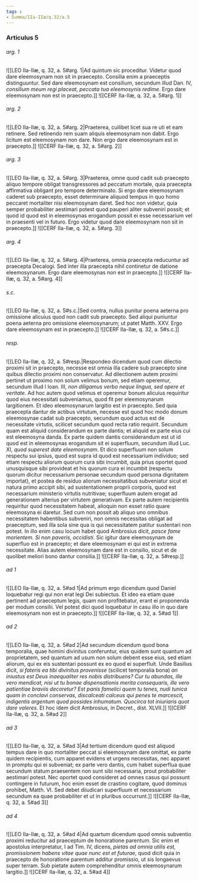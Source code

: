 ```yaml
---
tags : 
- Summa/IIa-IIæ/q.32/a.5
---
```


### Articulus 5

###### arg. 1
![[LEO IIa-IIæ, q. 32, a. 5#arg. 1|Ad quintum sic proceditur. Videtur quod dare eleemosynam non sit in praecepto. Consilia enim a praeceptis distinguuntur. Sed dare eleemosynam est consilium, secundum illud Dan. IV, *consilium meum regi placeat, peccata tua eleemosynis redime*. Ergo dare eleemosynam non est in praecepto.]]
![[CERF IIa-IIæ, q. 32, a. 5#arg. 1]]

###### arg. 2
![[LEO IIa-IIæ, q. 32, a. 5#arg. 2|Praeterea, cuilibet licet sua re uti et eam retinere. Sed retinendo rem suam aliquis eleemosynam non dabit. Ergo licitum est eleemosynam non dare. Non ergo dare eleemosynam est in praecepto.]]
![[CERF IIa-IIæ, q. 32, a. 5#arg. 2]]

###### arg. 3
![[LEO IIa-IIæ, q. 32, a. 5#arg. 3|Praeterea, omne quod cadit sub praecepto aliquo tempore obligat transgressores ad peccatum mortale, quia praecepta affirmativa obligant pro tempore determinato. Si ergo dare eleemosynam caderet sub praecepto, esset determinare aliquod tempus in quo homo peccaret mortaliter nisi eleemosynam daret. Sed hoc non videtur, quia semper probabiliter aestimari potest quod pauperi aliter subveniri possit; et quod id quod est in eleemosynas erogandum possit ei esse necessarium vel in praesenti vel in futuro. Ergo videtur quod dare eleemosynam non sit in praecepto.]]
![[CERF IIa-IIæ, q. 32, a. 5#arg. 3]]

###### arg. 4
![[LEO IIa-IIæ, q. 32, a. 5#arg. 4|Praeterea, omnia praecepta reducuntur ad praecepta Decalogi. Sed inter illa praecepta nihil continetur de datione eleemosynarum. Ergo dare eleemosynas non est in praecepto.]]
![[CERF IIa-IIæ, q. 32, a. 5#arg. 4]]

###### s.c.
![[LEO IIa-IIæ, q. 32, a. 5#s.c.|Sed contra, nullus punitur poena aeterna pro omissione alicuius quod non cadit sub praecepto. Sed aliqui puniuntur poena aeterna pro omissione eleemosynarum; ut patet Matth. XXV. Ergo dare eleemosynam est in praecepto.]]
![[CERF IIa-IIæ, q. 32, a. 5#s.c.]]

###### resp.
![[LEO IIa-IIæ, q. 32, a. 5#resp.|Respondeo dicendum quod cum dilectio proximi sit in praecepto, necesse est omnia illa cadere sub praecepto sine quibus dilectio proximi non conservatur. Ad dilectionem autem proximi pertinet ut proximo non solum velimus bonum, sed etiam operemur, secundum illud I Ioan. III, *non diligamus verbo neque lingua, sed opere et veritate*. Ad hoc autem quod velimus et operemur bonum alicuius requiritur quod eius necessitati subveniamus, quod fit per eleemosynarum largitionem. Et ideo eleemosynarum largitio est in praecepto. Sed quia praecepta dantur de actibus virtutum, necesse est quod hoc modo donum eleemosynae cadat sub praecepto, secundum quod actus est de necessitate virtutis, scilicet secundum quod recta ratio requirit. Secundum quam est aliquid considerandum ex parte dantis; et aliquid ex parte eius cui est eleemosyna danda. Ex parte quidem dantis considerandum est ut id quod est in eleemosynas erogandum sit ei superfluum, secundum illud Luc. XI, *quod superest date eleemosynam*. Et dico superfluum non solum respectu sui ipsius, quod est supra id quod est necessarium individuo; sed etiam respectu aliorum quorum cura sibi incumbit, quia prius oportet quod unusquisque sibi provideat et his quorum cura ei incumbit (respectu quorum dicitur necessarium personae secundum quod persona dignitatem importat), et postea de residuo aliorum necessitatibus subveniatur sicut et natura primo accipit sibi, ad sustentationem proprii corporis, quod est necessarium ministerio virtutis nutritivae; superfluum autem erogat ad generationem alterius per virtutem generativam. Ex parte autem recipientis requiritur quod necessitatem habeat, alioquin non esset ratio quare eleemosyna ei daretur. Sed cum non possit ab aliquo uno omnibus necessitatem habentibus subveniri, non omnis necessitas obligat ad praeceptum, sed illa sola sine qua is qui necessitatem patitur sustentari non potest. In illo enim casu locum habet quod Ambrosius dicit, *pasce fame morientem. Si non paveris, occidisti*. Sic igitur dare eleemosynam de superfluo est in praecepto; et dare eleemosynam ei qui est in extrema necessitate. Alias autem eleemosynam dare est in consilio, sicut et de quolibet meliori bono dantur consilia.]]
![[CERF IIa-IIæ, q. 32, a. 5#resp.]]

###### ad 1
![[LEO IIa-IIæ, q. 32, a. 5#ad 1|Ad primum ergo dicendum quod Daniel loquebatur regi qui non erat legi Dei subiectus. Et ideo ea etiam quae pertinent ad praeceptum legis, quam non profitebatur, erant ei proponenda per modum consilii. Vel potest dici quod loquebatur in casu illo in quo dare eleemosynam non est in praecepto.]]
![[CERF IIa-IIæ, q. 32, a. 5#ad 1]]

###### ad 2
![[LEO IIa-IIæ, q. 32, a. 5#ad 2|Ad secundum dicendum quod bona temporalia, quae homini divinitus conferuntur, eius quidem sunt quantum ad proprietatem, sed quantum ad usum non solum debent esse eius, sed etiam aliorum, qui ex eis sustentari possunt ex eo quod ei superfluit. Unde Basilius dicit, *si fateris ea tibi divinitus provenisse* (scilicet temporalia bona) *an iniustus est Deus inaequaliter res nobis distribuens? Cur tu abundas, ille vero mendicat, nisi ut tu bonae dispensationis merita consequaris, ille vero patientiae braviis decoretur? Est panis famelici quem tu tenes, nudi tunica quam in conclavi conservas, discalceati calceus qui penes te marcescit, indigentis argentum quod possides inhumatum. Quocirca tot iniuriaris quot dare valeres*. Et hoc idem dicit Ambrosius, in Decret., dist. XLVII.]]
![[CERF IIa-IIæ, q. 32, a. 5#ad 2]]

###### ad 3
![[LEO IIa-IIæ, q. 32, a. 5#ad 3|Ad tertium dicendum quod est aliquod tempus dare in quo mortaliter peccat si eleemosynam dare omittat, ex parte quidem recipientis, cum apparet evidens et urgens necessitas, nec apparet in promptu qui ei subveniat; ex parte vero dantis, cum habet superflua quae secundum statum praesentem non sunt sibi necessaria, prout probabiliter aestimari potest. Nec oportet quod consideret ad omnes casus qui possunt contingere in futurum, hoc enim esset de crastino cogitare, quod dominus prohibet, Matth. VI. Sed debet diiudicari superfluum et necessarium secundum ea quae probabiliter et ut in pluribus occurrunt.]]
![[CERF IIa-IIæ, q. 32, a. 5#ad 3]]

###### ad 4
![[LEO IIa-IIæ, q. 32, a. 5#ad 4|Ad quartum dicendum quod omnis subventio proximi reducitur ad praeceptum de honoratione parentum. Sic enim et apostolus interpretatur, I ad Tim. IV, dicens, *pietas ad omnia utilis est, promissionem habens vitae quae nunc est et futurae*, quod dicit quia in praecepto de honoratione parentum additur promissio, ut sis longaevus super terram. Sub pietate autem comprehenditur omnis eleemosynarum largitio.]]
![[CERF IIa-IIæ, q. 32, a. 5#ad 4]]

